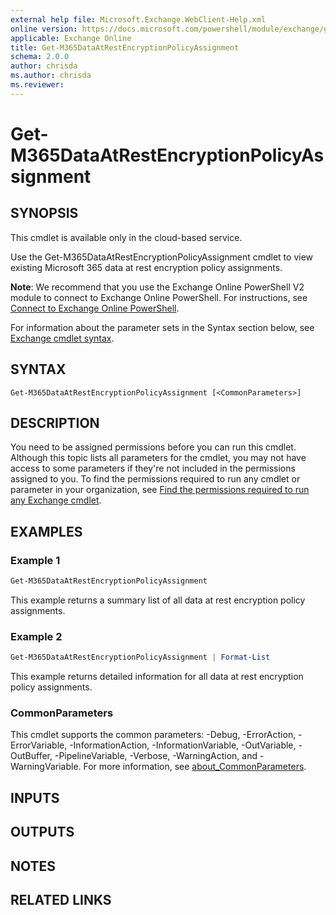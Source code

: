 ```yaml
---
external help file: Microsoft.Exchange.WebClient-Help.xml
online version: https://docs.microsoft.com/powershell/module/exchange/get-m365dataatrestencryptionpolicyassignment
applicable: Exchange Online
title: Get-M365DataAtRestEncryptionPolicyAssignment
schema: 2.0.0
author: chrisda
ms.author: chrisda
ms.reviewer:
---
```


# Get-M365DataAtRestEncryptionPolicyAssignment

## SYNOPSIS
This cmdlet is available only in the cloud-based service.

Use the Get-M365DataAtRestEncryptionPolicyAssignment cmdlet to view existing Microsoft 365 data at rest encryption policy assignments.

**Note**: We recommend that you use the Exchange Online PowerShell V2 module to connect to Exchange Online PowerShell. For instructions, see [Connect to Exchange Online PowerShell](https://docs.microsoft.com/powershell/exchange/connect-to-exchange-online-powershell).

For information about the parameter sets in the Syntax section below, see [Exchange cmdlet syntax](https://docs.microsoft.com/powershell/exchange/exchange-cmdlet-syntax).

## SYNTAX

```
Get-M365DataAtRestEncryptionPolicyAssignment [<CommonParameters>]
```

## DESCRIPTION
You need to be assigned permissions before you can run this cmdlet. Although this topic lists all parameters for the cmdlet, you may not have access to some parameters if they're not included in the permissions assigned to you. To find the permissions required to run any cmdlet or parameter in your organization, see [Find the permissions required to run any Exchange cmdlet](https://docs.microsoft.com/powershell/exchange/find-exchange-cmdlet-permissions).

## EXAMPLES

### Example 1
```powershell
Get-M365DataAtRestEncryptionPolicyAssignment
```

This example returns a summary list of all data at rest encryption policy assignments.

### Example 2
```powershell
Get-M365DataAtRestEncryptionPolicyAssignment | Format-List
```

This example returns detailed information for all data at rest encryption policy assignments.

### CommonParameters
This cmdlet supports the common parameters: -Debug, -ErrorAction, -ErrorVariable, -InformationAction, -InformationVariable, -OutVariable, -OutBuffer, -PipelineVariable, -Verbose, -WarningAction, and -WarningVariable. For more information, see [about_CommonParameters](https://go.microsoft.com/fwlink/p/?LinkID=113216).

## INPUTS

###  

## OUTPUTS

###  

## NOTES

## RELATED LINKS
